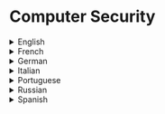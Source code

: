 # Computer Security

<details>
  <summary>English</summary>
  
  ### Materials
- [Wikipedia](https://en.wikipedia.org/wiki/Computer_security)
- [Search Security](https://searchsecurity.techtarget.com/definition/cybersecurity)
- [Cisco](https://www.cisco.com/c/en/us/products/security/what-is-cybersecurity.html)
- [Palo Alto Networks](https://www.paloaltonetworks.com/cyberpedia/what-is-cyber-security)
- [Twitter Hashtag](https://twitter.com/hashtag/cybersecurity)
- [Cybrary.it](https://www.cybrary.it/)
- [Cybersecurity Career](https://learntocodewith.me/posts/cybersecurity/)
- [Tutorialspoint](https://www.tutorialspoint.com/computer_security/)
- [Dan Boneh's Publications](http://crypto.stanford.edu/~dabo/pubs/pubsbytopic.html)
- [Outline of Computer Security](https://en.wikipedia.org/wiki/Outline_of_computer_security)
- [What is Computer Security](http://www.cse.psu.edu/~trj1/cse544-s10/papers/gasser_ch1-2.pdf)
- [Computer Security Basics](http://www.smfpl.org/files/Computer%20Security.pdf)
- [Foundations of Computer Security](https://www.mobt3ath.com/uplode/book/book-26247.pdf)
- [Intro to Comp Security](https://its.ucsc.edu/security/training/docs/intro.pdf)
- [Introduction to Computer Security](http://iips.icci.edu.iq/images/exam/Introduction-to-Computer-Security-pdf-DONE.pdf)
- [Overview of Computer Security](https://arxiv.org/pdf/cs/0110043.pdf)
- [Computer Security NIST](https://nvlpubs.nist.gov/nistpubs/legacy/sp/nistspecialpublication800-12.pdf)
- [Concepts and Terminology](https://www.acsac.org/secshelf/book001/02.pdf)
- [Corporate Computer Security](https://zodml.org/sites/default/files/Corporate_Computer_Security_%28Third_Edition%29.pdf)
- [Threats and Attacks](http://web.cse.ohio-state.edu/~champion.17/4471/4471_lecture_2.pdf)
- [CSE 484: Computer Security](https://courses.cs.washington.edu/courses/cse484/08wi/lectures/index.html)
- [Principles and Practice](https://vowi.fsinf.at/images/3/3d/TU_Wien-Introduction_to_Security_VU_%28Weippl%29_-_Computer_Security_Principles_and_Practice_%283rd_Edition_-_2015%29.pdf)
- [Security and Privacy](https://crysp.uwaterloo.ca/courses/cs489/F07-lectures/lecture01.pdf)
- [Computer Security at Nuclear Facilities](https://www-pub.iaea.org/MTCD/Publications/PDF/Pub1527_web.pdf)
- [Intro to Comp Sec](http://www.ra.cs.uni-tuebingen.de/lehre/ss11/introsec/06-access.pdf)
- [Ten Ways to Improve Security](http://www.athens.edu/pdfs/it/cyber-tips/Ten-Ways-to-Improve-New-Computer-Security.pdf?x75869)
- [Cyber Security for Dummies](https://d3alc7xa4w7z55.cloudfront.net/static/upload/protected/201/0114/2015-osspaloalto1-cybersecurity-for-dummies.pdf)
- [National Cyber Strategy](https://www.whitehouse.gov/wp-content/uploads/2018/09/National-Cyber-Strategy.pdf)
- [Cyber Security Issues and Challenges](https://fas.org/sgp/crs/misc/R43831.pdf)
- [Importante of Cyber Security](https://pdfs.semanticscholar.org/5cfb/7a5bd2e6c181e8a69ebd49b1dadb795f493b.pdf)
- [Five Knows of Cyber Sec](https://www.telstra.com.au/content/dam/tcom/business-enterprise/security-services/pdf/5-knows-of-cyber-security.pdf)
- [Crash Course](https://www.youtube.com/watch?v=bPVaOlJ6ln0)
- [How Israel Rules the World of CyberSec](https://www.youtube.com/watch?v=ca-C3voZwpM&amp;t=3s)
- [Russian Hacking](https://www.youtube.com/watch?v=G2_5rPbUDNA&amp;)
- [Edureka Course](https://www.youtube.com/watch?v=ooJSgsB5fIE&amp;list=PL9ooVrP1hQOGPQVeapGsJCktzIO4DtI4_)
- [MIT 6.858](https://www.youtube.com/watch?v=GqmQg-cszw4&amp;list=PLUl4u3cNGP62K2DjQLRxDNRi0z2IRWnNh)
- [Intro to CompSec Course](https://www.youtube.com/watch?v=zBFB34YGK1U&amp;list=PLaShtuU3FA75uYnfiAASPZID1wFCHAFve)
- [Null Byte](https://www.youtube.com/channel/UCgTNupxATBfWmfehv21ym-g/playlists)
- [Introduction to Information Security](https://www.eecs.yorku.ca/course_archive/2013-14/F/4482/CSE4482_01_Introduction_2013_posted.pdf)
- [InfoSec Handbook](http://www.panynj.gov/business-opportunities/pdf/corporate-information-security-handbook.pdf)
- [Information Technology Security Handbook](https://www.infodev.org/infodev-files/resource/InfodevDocuments_18.pdf)
- [Info Security Handbook](https://www.nisc.go.jp/security-site/campaign/files/aj-sec/handbook-all_eng.pdf)
- [Penetration Testing Bootcamp](https://www.youtube.com/playlist?list=PLBf0hzazHTGOepimcP15eS6Y-aR4m6ql3)
- [Basic Penetration Testing](https://www.youtube.com/watch?v=xl2Xx5YOKcI)
</details>

<details>
  <summary>French</summary>
  
  ### Materials
- [Cours de Sécurité](https://doc.lagout.org/Others/Cours_securite%20informatique.pdf)
- [Securite Informatique](https://www.eyrolles.com/Chapitres/9782212132335/Chap-1_Bloch.pdf)
- [Introduction à la Securite](http://www.univ-tebessa.dz/fichiers/master/master_951.pdf)
- [Cybersecurite](https://www.societe-informatique-de-france.fr/wp-content/uploads/2017/10/1024-no11-cybersecurite.pdf)
- [La Securite de l'information](https://www.information-security.fr/quest-ce-que-la-securite-de-linformation/)
- [Sécurité de l'information](http://www.assufrance.com/securite_de_l_information.php)
- [Politique de Securite de L'Information](https://mern.gouv.qc.ca/publications/ministere/politique/securite-information.pdf)
</details>

<details>
  <summary>German</summary>
  
  ### Materials
- [Handbuch Computersicherheit](http://www.linke-buecher.de/texte/internet/Handbuch-Computersicherheit---von---www.raw.at-compsec-compsec.htm.pdf)
- [Handbuch Computersicherheit 1.2](http://gipfelsoli.org/rcms_repos/Antirepression/COMPUTERSICHERHEIT-HANDBUCH-1.2.pdf)
- [IT-Sicherheit mit System](https://www.quindata.com/fileadmin/user_upload/Quindata/Vortraege/Frau__Lang_IT-Sicherheit_mit_System__Stefanie_Lang_Fujitsu_v1.1.pdf)
- [Informationssicherheit](http://www.lineas.de/gi-bs/vortraege/Sicherheitsvortrag_Braunschweig_V01.pdf)
- [IT-Sicherheit](http://www.nm.ifi.lmu.de/teaching/Vorlesungen/2013ws/itsec/_skript/itsec-k2-v9.1.pdf)
</details>

<details>
  <summary>Italian</summary>
  
  ### Materials
- [Portal Sicurezza](https://it.wikipedia.org/wiki/Portale:Sicurezza_informatica)
- [Sicurezza Informatica](https://www.zerounoweb.it/analytics/data-management/sicurezza-informatica-cioe-disponibilita-integrita-e-riservatezza-dei-dati/)
- [Cap 6 Sicurezza Informatica](http://www.dcuci.univr.it/documenti/OccorrenzaIns/matdid/matdid276908.pdf)
- [CERT Italia](https://www.certnazionale.it/content/uploads/2015/01/minacce_regole_di_comportamento.pdf)
- [Una Breve Introduzione](https://www.disi.unige.it/person/LagorioG/SicurezzaInformatica.pdf)
- [La Sicurezza Informatica](http://security.polito.it/~lioy/01jem/TIGR_introsec_3x.pdf)
</details>

<details>
  <summary>Portuguese</summary>
  
  ### Materials
- [Segurança de Computadores](https://pt.wikipedia.org/wiki/Seguran%C3%A7a_de_computadores)
- [Cartilha de Segurança](https://cartilha.cert.br/computadores/)
- [Introdução à Segurança](http://www.ic.unicamp.br/~cmbm/MC001/aularedes2-seguranca.pdf)
- [Introdução à Segurança de Computadores](http://srvd.grupoa.com.br/uploads/imagensExtra/legado/G/GOODRICH_Michael_T/Seguranca_Computadores/Lib/Amostra.pdf)
- [Segurança Informática](https://repositorio.ucp.pt/bitstream/10400.14/12040/1/Tese_TiagoSilva.pdf)
- [Cibersegurança](https://www.idn.gov.pt/publicacoes/nacaodefesa/textointegral/NeD133.pdf)
- [Cibersegurança Livro](https://www.kas.de/c/document_library/get_file?uuid=ed6be5d1-dd4c-2ec8-0fff-ee8f5dcf3226&amp;groupId=252038)
- [Guerra da Informação](https://run.unl.pt/bitstream/10362/14300/1/Dissertacao_OMilitao_35664.pdf)
- [Técnicas de Segurança da Informação](http://www.segurancalegal.com/wp-content/uploads/2017/09/T%C3%A9cnicas-de-Seguran%C3%A7a-da-Informa%C3%A7%C3%A3o-da-Teoria-%C3%A0-Pr%C3%A1tica.pdf)
- [Segurança da Informação](http://www.teleco.com.br/promon/pbtr/Seguranca_4WEB.pdf)
- [Fundamentos de Segurança da Informação](https://www.cert.br/docs/palestras/certbr-egi2014.pdf)
</details>

<details>
  <summary>Russian</summary>
  
  ### Materials
- [KP.ru](https://www.kp.ru/guide/informatsionnaja-bezopasnost-predprijatija.html)
- [Full Print](http://window.edu.ru/resource/775/77775/files/%D0%9A%D0%BD%D0%B8%D0%B3%D0%B0%20%D0%98%D0%91%20_%D0%9C%D0%93%D0%93%D0%A3_%20-%201.5.3%20_full-print_5_A5.pdf)
</details>

<details>
  <summary>Spanish</summary>
  
  ### Materials
- [El desafío de la Seguridad Cibernética](https://assets.kpmg.com/content/dam/kpmg/ar/pdf/ICA/pub-local/el-desafio-de-la-seguridad-cibernetica.pdf)
- [Seguridad en Informática](http://www.bib.uia.mx/tesis/pdf/014663/014663.pdf)
- [Introducción a la Seguridad Informática](https://www.um.es/docencia/barzana/GESESI/GESESI-Introduccion-a-la-seguridad.pdf)
- [Seguridad Informática](http://campus.usal.es/~derinfo/Activ/Jorn02/Pon2002/LARyALSL.pdf)
- [Objetivo de la Seguridad Informática](https://www.uv.mx/personal/llopez/files/2011/09/presentacion.pdf)
- [Cap 2 Seguridad Informática](http://www.ptolomeo.unam.mx:8080/xmlui/bitstream/handle/132.248.52.100/250/A5.pdf?sequence=5)
- [Ciberdefensa-Ciberseguridad](http://www.cari.org.ar/pdf/ciberdefensa_riesgos_amenazas.pdf)
- [Ciberseguridad](http://www.ieee.es/Galerias/fichero/OtrasPublicaciones/Nacional/2018/Libro-Ciberseguridad_A.Corletti_nov2017.pd.pdf)
</details>